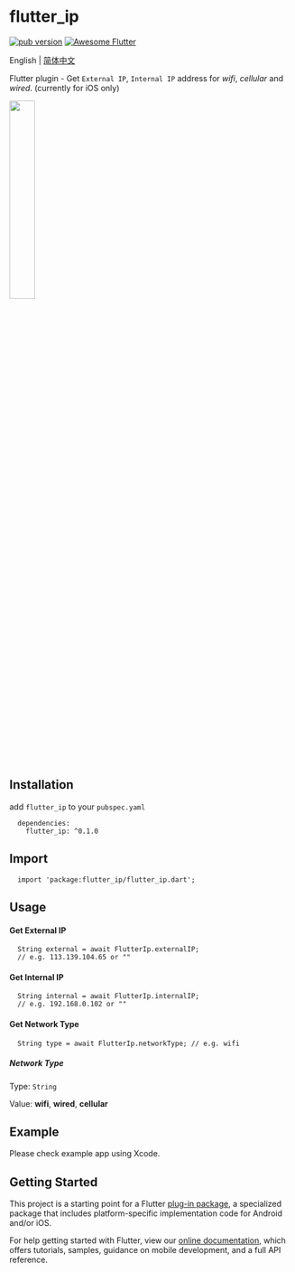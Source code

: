 # flutter_ip
<p align="left">
  <a href="https://pub.dartlang.org/packages/flutter_audio_recorder"><img alt="pub version" src="https://img.shields.io/pub/v/flutter_ip.svg?style=flat-square"></a>
  <a href="https://github.com/Solido/awesome-flutter">
   <img alt="Awesome Flutter" src="https://img.shields.io/badge/Awesome-Flutter-blue.svg?longCache=true&style=flat-square" />
</a>
</p>

English | [简体中文](./README-zh_CN.md)

Flutter plugin - Get `External IP`, `Internal IP` address for *wifi*, *cellular* and *wired*. (currently for iOS only)

<img src="https://user-images.githubusercontent.com/10917606/65822254-6085ab00-e273-11e9-9071-3b439b86fb97.gif" width="30%" height="30%" />

## Installation
add `flutter_ip` to your `pubspec.yaml`
```
  dependencies:
    flutter_ip: ^0.1.0
```

## Import
```
  import 'package:flutter_ip/flutter_ip.dart';
```

## Usage 

#### Get External IP
```
  String external = await FlutterIp.externalIP; 
  // e.g. 113.139.104.65 or ""
```

#### Get Internal IP
```
  String internal = await FlutterIp.internalIP; 
  // e.g. 192.168.0.102 or ""
```

#### Get Network Type
```
  String type = await FlutterIp.networkType; // e.g. wifi
```


##### Network Type
Type: `String`

Value: **wifi**, **wired**, **cellular**


## Example
Please check example app using Xcode.

## Getting Started

This project is a starting point for a Flutter
[plug-in package](https://flutter.dev/developing-packages/),
a specialized package that includes platform-specific implementation code for
Android and/or iOS.

For help getting started with Flutter, view our 
[online documentation](https://flutter.dev/docs), which offers tutorials, 
samples, guidance on mobile development, and a full API reference.
